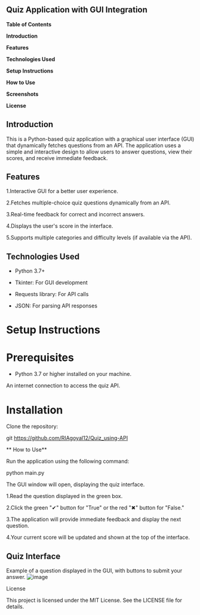 ## Quiz Application with GUI Integration

**Table of Contents**

**Introduction**

**Features**

**Technologies Used**

**Setup Instructions**

**How to Use**

**Screenshots**

**License**

## Introduction

This is a Python-based quiz application with a graphical user interface (GUI) that dynamically fetches questions from an API. The application uses a simple and interactive design to allow users to answer questions, view their scores, and receive immediate feedback.

## Features

1.Interactive GUI for a better user experience.

2.Fetches multiple-choice quiz questions dynamically from an API.

3.Real-time feedback for correct and incorrect answers.

4.Displays the user's score in the interface.

5.Supports multiple categories and difficulty levels (if available via the API).

## Technologies Used

- Python 3.7+

- Tkinter: For GUI development

- Requests library: For API calls

- JSON: For parsing API responses

# Setup Instructions

# Prerequisites

- Python 3.7 or higher installed on your machine.

An internet connection to access the quiz API.

# Installation

Clone the repository:

git https://github.com/RIAgoyal12/Quiz_using-API


** How to Use**

Run the application using the following command:

python main.py

The GUI window will open, displaying the quiz interface.

1.Read the question displayed in the green box.

2.Click the green "✔" button for "True" or the red "✖" button for "False."

3.The application will provide immediate feedback and display the next question.

4.Your current score will be updated and shown at the top of the interface.

## Quiz Interface
Example of a question displayed in the GUI, with buttons to submit your answer.
![image](https://github.com/user-attachments/assets/e6e0bca1-2d11-4022-b624-5aa06bafcdb2)



License

This project is licensed under the MIT License. See the LICENSE file for details.

